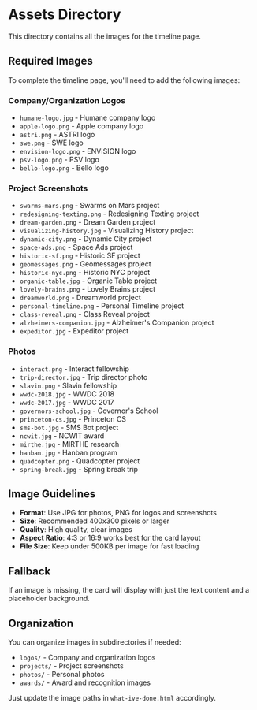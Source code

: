 # Assets Directory

This directory contains all the images for the timeline page.

## Required Images

To complete the timeline page, you'll need to add the following images:

### Company/Organization Logos
- `humane-logo.jpg` - Humane company logo
- `apple-logo.png` - Apple company logo
- `astri.png` - ASTRI logo
- `swe.png` - SWE logo
- `envision-logo.png` - ENVISION logo
- `psv-logo.png` - PSV logo
- `bello-logo.png` - Bello logo

### Project Screenshots
- `swarms-mars.png` - Swarms on Mars project
- `redesigning-texting.png` - Redesigning Texting project
- `dream-garden.png` - Dream Garden project
- `visualizing-history.jpg` - Visualizing History project
- `dynamic-city.png` - Dynamic City project
- `space-ads.png` - Space Ads project
- `historic-sf.png` - Historic SF project
- `geomessages.png` - Geomessages project
- `historic-nyc.png` - Historic NYC project
- `organic-table.jpg` - Organic Table project
- `lovely-brains.png` - Lovely Brains project
- `dreamworld.png` - Dreamworld project
- `personal-timeline.png` - Personal Timeline project
- `class-reveal.png` - Class Reveal project
- `alzheimers-companion.jpg` - Alzheimer's Companion project
- `expeditor.jpg` - Expeditor project

### Photos
- `interact.png` - Interact fellowship
- `trip-director.jpg` - Trip director photo
- `slavin.png` - Slavin fellowship
- `wwdc-2018.jpg` - WWDC 2018
- `wwdc-2017.jpg` - WWDC 2017
- `governors-school.jpg` - Governor's School
- `princeton-cs.jpg` - Princeton CS
- `sms-bot.jpg` - SMS Bot project
- `ncwit.jpg` - NCWIT award
- `mirthe.jpg` - MIRTHE research
- `hanban.jpg` - Hanban program
- `quadcopter.png` - Quadcopter project
- `spring-break.jpg` - Spring break trip

## Image Guidelines

- **Format**: Use JPG for photos, PNG for logos and screenshots
- **Size**: Recommended 400x300 pixels or larger
- **Quality**: High quality, clear images
- **Aspect Ratio**: 4:3 or 16:9 works best for the card layout
- **File Size**: Keep under 500KB per image for fast loading

## Fallback

If an image is missing, the card will display with just the text content and a placeholder background.

## Organization

You can organize images in subdirectories if needed:
- `logos/` - Company and organization logos
- `projects/` - Project screenshots
- `photos/` - Personal photos
- `awards/` - Award and recognition images

Just update the image paths in `what-ive-done.html` accordingly. 
